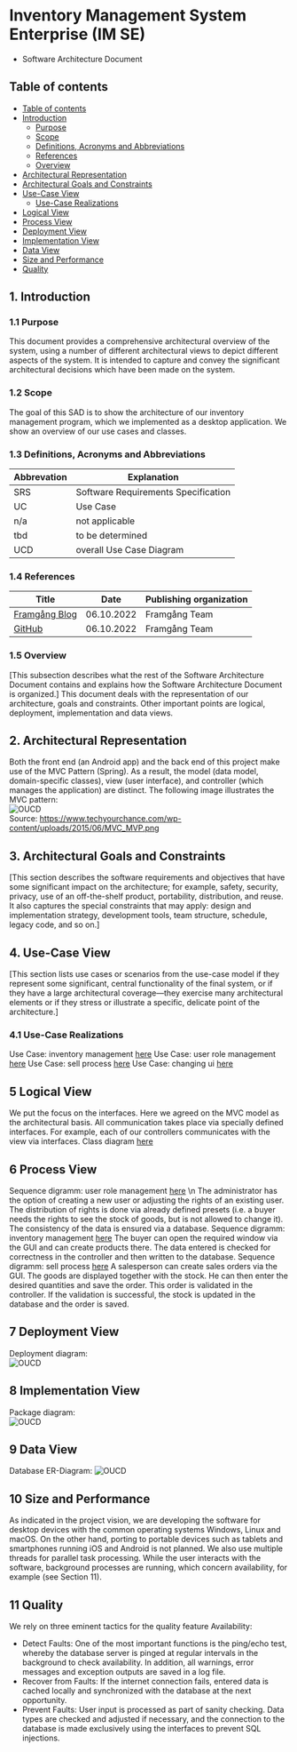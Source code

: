 # Inventory Management System Enterprise (IM SE)
 - Software Architecture Document

## Table of contents
- [Table of contents](#table-of-contents)
- [Introduction](#1-introduction)
    - [Purpose](#11-purpose)
    - [Scope](#12-scope)
    - [Definitions, Acronyms and Abbreviations](#13-definitions-acronyms-and-abbreviations)
    - [References](#14-references)
    - [Overview](#15-overview)
- [Architectural Representation](#2-architectural-representation)
- [Architectural Goals and Constraints](#3-architectural-goals-and-constraints)
- [Use-Case View](#4-use-case-view)
   - [Use-Case Realizations](#41-use-case-realization)
- [Logical View](#5-logical-view)
- [Process View](#6-process-view)
- [Deployment View](#7-deployment-view)
- [Implementation View](#8-implementation-view)
- [Data View](#9-data-view)
- [Size and Performance](#10-size-and-performance)
- [Quality](#11-quality)


## 1. Introduction
### 1.1 Purpose
This document provides a comprehensive architectural overview of the system, using a number of different architectural views to depict different aspects of the system. It is intended to capture and convey the significant architectural decisions which have been made on the system.

### 1.2 Scope
The goal of this SAD is to show the architecture of our inventory management program, which we implemented as a desktop application. We show an overview of our use cases and classes.

### 1.3 Definitions, Acronyms and Abbreviations
| Abbrevation | Explanation                            |
| ----------- | -------------------------------------- |
| SRS         | Software Requirements Specification    |
| UC          | Use Case                               |
| n/a         | not applicable                         |
| tbd         | to be determined                       |
| UCD         | overall Use Case Diagram               |

### 1.4 References

| Title                                                               | Date       | Publishing organization   |
| --------------------------------------------------------------------|:----------:| ------------------------- |
| [Framgång Blog](https://dhbwse.wordpress.com/blog/)                 | 06.10.2022 | Framgång Team             |
| [GitHub](https://github.com/jan-nie/dhbw-framgang)                  | 06.10.2022 | Framgång Team             |

### 1.5 Overview
[This subsection describes what the rest of the Software Architecture Document contains and explains how the Software Architecture Document is organized.]
This document deals with the representation of our architecture, goals and constraints. Other important points are logical, deployment, implementation and data views.
    
## 2. Architectural Representation
Both the front end (an Android app) and the back end of this project make use of the MVC Pattern (Spring).
As a result, the model (data model, domain-specific classes), view (user interface), and controller (which manages the application) are distinct. The following image illustrates the MVC pattern: <br>
![OUCD](./MVC_MVP.png)<br>
Source: https://www.techyourchance.com/wp-content/uploads/2015/06/MVC_MVP.png


## 3. Architectural Goals and Constraints
[This section describes the software requirements and objectives that have some significant impact on the architecture; for example, safety, security, privacy, use of an off-the-shelf product, portability, distribution, and reuse. It also captures the special constraints that may apply: design and implementation strategy, development tools, team structure, schedule, legacy code, and so on.]


## 4. Use-Case View
[This section lists use cases or scenarios from the use-case model if they represent some significant, central functionality of the final system, or if they have a large architectural coverage—they exercise many architectural elements or if they stress or illustrate a specific, delicate point of the architecture.]


### 4.1 Use-Case Realizations
Use Case: inventory management [here](../use_cases/uc1_inventory_management.md)
Use Case: user role management [here](../use_cases/uc2_user_role_management.md)
Use Case: sell process [here](../use_cases/uc3_sell_process.md)
Use Case: changing ui [here](../use_cases/uc4_changing_ui_settings.md)

## 5 Logical View
We put the focus on the interfaces. Here we agreed on the MVC model as the architectural basis. All communication takes place via specially defined interfaces. For example, each of our controllers communicates with the view via interfaces.
Class diagram [here](../week5/classdiagram.md)

## 6 Process View
Sequence digramm: user role management [here](../use_cases/Sequenz_Diagram_User_Role_Management.png) \n
The administrator has the option of creating a new user or adjusting the rights of an existing user. The distribution of rights is done via already defined presets (i.e. a buyer needs the rights to see the stock of goods, but is not allowed to change it). The consistency of the data is ensured via a database. 
Sequence digramm: inventory management [here](../use_cases/sequenzDiagram_inventory.png)
The buyer can open the required window via the GUI and can create products there. The data entered is checked for correctness in the controller and then written to the database. 
Sequence digramm: sell process [here](../use_cases/SequenceDiagramSale2.jpg)
A salesperson can create sales orders via the GUI. The goods are displayed together with the stock. He can then enter the desired quantities and save the order. This order is validated in the controller. If the validation is successful, the stock is updated in the database and the order is saved. 

## 7 Deployment View
Deployment diagram:<br>
![OUCD](./deployment-diagram.png)

## 8 Implementation View
Package diagram:<br>
![OUCD](./package-diagram.png)


## 9 Data View
Database ER-Diagram:
![OUCD](./erm.jpg)

## 10 Size and Performance
As indicated in the project vision, we are developing the software for desktop devices with the common operating systems Windows, Linux and macOS. On the other hand, porting to portable devices such as tablets and smartphones running iOS and Android is not planned.
We also use multiple threads for parallel task processing. While the user interacts with the software, background processes are running, which concern availability, for example (see Section 11).


## 11 Quality
We rely on three eminent tactics for the quality feature Availability: 
- Detect Faults: One of the most important functions is the ping/echo test, whereby the database server is pinged at regular intervals in the background to check availability. In addition, all warnings, error messages and exception outputs are saved in a log file.
- Recover from Faults: If the internet connection fails, entered data is cached locally and synchronized with the database at the next opportunity.
- Prevent Faults: User input is processed as part of sanity checking. Data types are checked and adjusted if necessary, and the connection to the database is made exclusively using the interfaces to prevent SQL injections.

